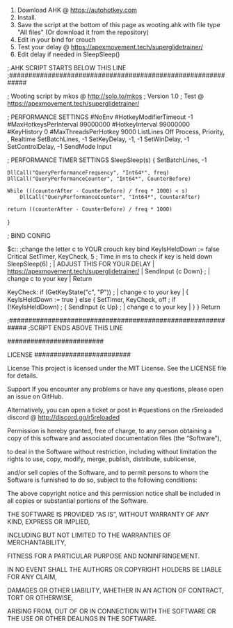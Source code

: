 1.  Download AHK @ https://autohotkey.com
2. Install.
3. Save the script at the bottom of this page as wooting.ahk with file type "All files"  (Or download it from the repository)
4. Edit in your bind for crouch
5. Test your delay @ https://apexmovement.tech/superglidetrainer/
6. Edit delay if needed in SleepSleep()





;.AHK SCRIPT STARTS BELOW THIS LINE
;#############################################################




; Wooting script by mkos @ http://solo.to/mkos
; Version 1.0
; Test @ https://apexmovement.tech/superglidetrainer/ 



; PERFORMANCE SETTINGS
#NoEnv
#HotkeyModifierTimeout -1
#MaxHotkeysPerInterval 99000000
#HotkeyInterval 99000000
#KeyHistory 0
#MaxThreadsPerHotkey 9000
ListLines Off
Process, Priority, , Realtime
SetBatchLines, -1
SetKeyDelay, -1, -1
SetWinDelay, -1
SetControlDelay, -1
SendMode Input


; PERFORMANCE TIMER SETTINGS
SleepSleep(s)
{
    SetBatchLines, -1

    DllCall("QueryPerformanceFrequency", "Int64*", freq)
    DllCall("QueryPerformanceCounter", "Int64*", CounterBefore)
    
    While (((counterAfter - CounterBefore) / freq * 1000) < s)
        DllCall("QueryPerformanceCounter", "Int64*", CounterAfter)

    return ((counterAfter - CounterBefore) / freq * 1000) 
}


; BIND CONFIG

$c:: ;change the letter c to YOUR crouch key bind
KeyIsHeldDown := false
Critical
SetTimer, KeyCheck, 5 ; Time in ms to check if key is held down
SleepSleep(6) ; | ADJUST THIS FOR YOUR DELAY | https://apexmovement.tech/superglidetrainer/ |
SendInput {c Down} ; | change c to your key |
Return

KeyCheck:
if (GetKeyState("c", "P")) ; | change c to your key |
{
    KeyIsHeldDown := true
}
else
{
    SetTimer, KeyCheck, off ; 
    if (!KeyIsHeldDown) ; 
    {
        SendInput {c Up} ; | change c to your key |
    }
}
Return




;#############################################################
;SCRIPT ENDS ABOVE THIS LINE












#########################

LICENSE
#########################

License This project is licensed under the MIT License. See the LICENSE file for details.

Support If you encounter any problems or have any questions, please open an issue on GitHub. 

Alternatively, you can open a ticket or post in #questions on the r5reloaded discord @ http://discord.gg/r5reloaded

Permission is hereby granted, free of charge, to any person obtaining a copy of this software and associated documentation files (the “Software”), 

to deal in the Software without restriction, including without limitation the rights to use, copy, modify, merge, publish, distribute, sublicense,

and/or sell copies of the Software, and to permit persons to whom the Software is furnished to do so, subject to the following conditions:

The above copyright notice and this permission notice shall be included in all copies or substantial portions of the Software.

THE SOFTWARE IS PROVIDED “AS IS”, WITHOUT WARRANTY OF ANY KIND, EXPRESS OR IMPLIED, 

INCLUDING BUT NOT LIMITED TO THE WARRANTIES OF MERCHANTABILITY,

FITNESS FOR A PARTICULAR PURPOSE AND NONINFRINGEMENT.

IN NO EVENT SHALL THE AUTHORS OR COPYRIGHT HOLDERS BE LIABLE FOR ANY CLAIM, 

DAMAGES OR OTHER LIABILITY, WHETHER IN AN ACTION OF CONTRACT, TORT OR OTHERWISE, 

ARISING FROM, OUT OF OR IN CONNECTION WITH THE SOFTWARE OR THE USE OR OTHER DEALINGS IN THE SOFTWARE.
